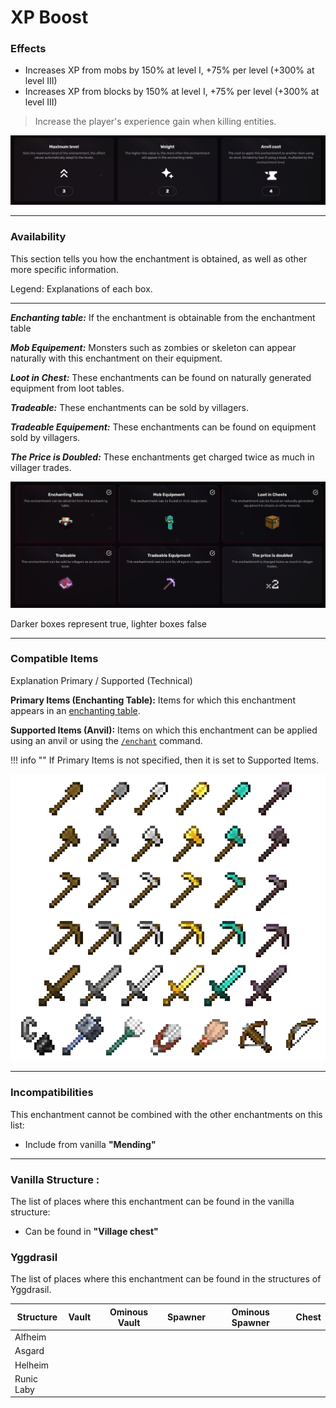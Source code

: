 # XP Boost
### Effects
*   Increases XP from mobs by 150% at level I, +75% per level (+300% at level III)
*   Increases XP from blocks by 150% at level I, +75% per level (+300% at level III)

> Increase the player's experience gain when killing entities.

![](/images/voxel/enchantment/other/image_1756618539487_354.png)

* * *

### Availability

This section tells you how the enchantment is obtained, as well as other more specific information.

Legend: Explanations of each box.[](#legend-explanations-of-each-box)

* * *

_**Enchanting table:**_ If the enchantment is obtainable from the enchantment table

_**Mob Equipement:**_ Monsters such as zombies or skeleton can appear naturally with this enchantment on their equipment.

_**Loot in Chest:**_ These enchantments can be found on naturally generated equipment from loot tables.

_**Tradeable:**_ These enchantments can be sold by villagers.

_**Tradeable Equipement:**_ These enchantments can be found on equipment sold by villagers.

_**The Price is Doubled:**_ These enchantments get charged twice as much in villager trades.

![](/images/voxel/enchantment/other/image_1756618539487_378.png)

Darker boxes represent true, lighter boxes false

* * *

### Compatible Items
Explanation Primary / Supported (Technical)[](#explanation-primary-supported-technical)

**Primary Items (Enchanting Table):** Items for which this enchantment appears in an [enchanting table](https://minecraft.wiki/w/Enchanting_table).

**Supported Items (Anvil):** Items on which this enchantment can be applied using an anvil or using the [`/enchant`](https://minecraft.wiki/w/Commands/enchant) command.

!!! info ""
    If Primary Items is not specified, then it is set to Supported Items.

![](/images/voxel/enchantment/other/image_1756618539487_177.png)

* * *

### Incompatibilities

This enchantment cannot be combined with the other enchantments on this list:

*   Include from vanilla **"Mending"**

* * *

### Vanilla Structure :

The list of places where this enchantment can be found in the vanilla structure:

*   Can be found in **"Village chest"**
### Yggdrasil

The list of places where this enchantment can be found in the structures of Yggdrasil.

| Structure | Vault | Ominous Vault | Spawner | Ominous Spawner | Chest |
| --- | --- | --- | --- | --- | --- |
| Alfheim |  |  |  |  |  |
| Asgard |  |  |  |  |  |
| Helheim |  |  |  |  |  |
| Runic Laby |  |  |  |  |  |